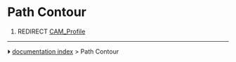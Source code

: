 # Path Contour
1.  REDIRECT [CAM_Profile](CAM_Profile.md)



---
⏵ [documentation index](../README.md) > Path Contour
